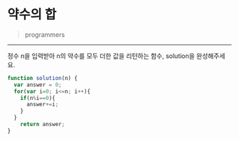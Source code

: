# 약수의 합

> programmers
> 

---

정수 n을 입력받아 n의 약수를 모두 더한 값을 리턴하는 함수, solution을 완성해주세요.

```javascript
function solution(n) {
  var answer = 0;
  for(var i=0; i<=n; i++){
    if(n%i==0){
      answer+=i;
    }
  }
    return answer;
}
```